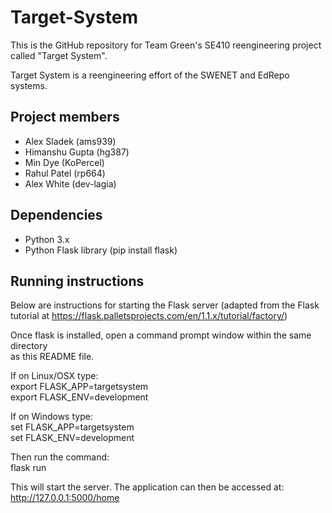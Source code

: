 # Target-System

This is the GitHub repository for Team Green's SE410 reengineering project called
"Target System".  

Target System is a reengineering effort of the SWENET and EdRepo systems.

## Project members
* Alex Sladek (ams939)
* Himanshu Gupta (hg387)
* Min Dye (KoPercel)
* Rahul Patel (rp664)
* Alex White (dev-lagia)

## Dependencies
* Python 3.x
* Python Flask library (pip install flask)  

## Running instructions  

Below are instructions for starting the Flask server (adapted from the Flask  
tutorial at https://flask.palletsprojects.com/en/1.1.x/tutorial/factory/)  

Once flask is installed, open a command prompt window within the same directory  
as this README file.  


If on Linux/OSX type:  
export FLASK_APP=targetsystem  
export FLASK_ENV=development  

If on Windows type:  
set FLASK_APP=targetsystem  
set FLASK_ENV=development  

Then run the command:  
flask run  


This will start the server. The application can then be accessed at:  
http://127.0.0.1:5000/home  
